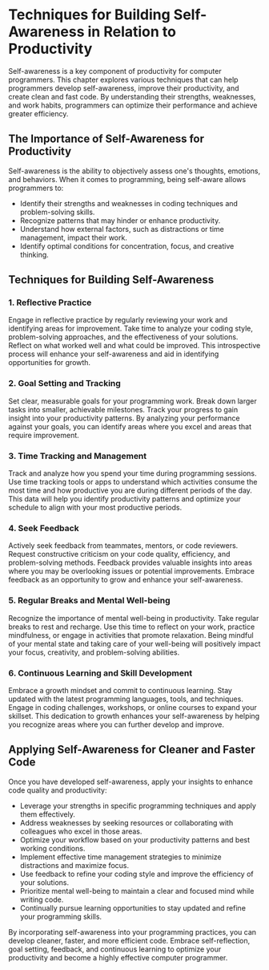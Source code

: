 Techniques for Building Self-Awareness in Relation to Productivity
===========================================================================

Self-awareness is a key component of productivity for computer programmers. This chapter explores various techniques that can help programmers develop self-awareness, improve their productivity, and create clean and fast code. By understanding their strengths, weaknesses, and work habits, programmers can optimize their performance and achieve greater efficiency.

The Importance of Self-Awareness for Productivity
-------------------------------------------------

Self-awareness is the ability to objectively assess one's thoughts, emotions, and behaviors. When it comes to programming, being self-aware allows programmers to:

* Identify their strengths and weaknesses in coding techniques and problem-solving skills.
* Recognize patterns that may hinder or enhance productivity.
* Understand how external factors, such as distractions or time management, impact their work.
* Identify optimal conditions for concentration, focus, and creative thinking.

Techniques for Building Self-Awareness
--------------------------------------

### 1. Reflective Practice

Engage in reflective practice by regularly reviewing your work and identifying areas for improvement. Take time to analyze your coding style, problem-solving approaches, and the effectiveness of your solutions. Reflect on what worked well and what could be improved. This introspective process will enhance your self-awareness and aid in identifying opportunities for growth.

### 2. Goal Setting and Tracking

Set clear, measurable goals for your programming work. Break down larger tasks into smaller, achievable milestones. Track your progress to gain insight into your productivity patterns. By analyzing your performance against your goals, you can identify areas where you excel and areas that require improvement.

### 3. Time Tracking and Management

Track and analyze how you spend your time during programming sessions. Use time tracking tools or apps to understand which activities consume the most time and how productive you are during different periods of the day. This data will help you identify productivity patterns and optimize your schedule to align with your most productive periods.

### 4. Seek Feedback

Actively seek feedback from teammates, mentors, or code reviewers. Request constructive criticism on your code quality, efficiency, and problem-solving methods. Feedback provides valuable insights into areas where you may be overlooking issues or potential improvements. Embrace feedback as an opportunity to grow and enhance your self-awareness.

### 5. Regular Breaks and Mental Well-being

Recognize the importance of mental well-being in productivity. Take regular breaks to rest and recharge. Use this time to reflect on your work, practice mindfulness, or engage in activities that promote relaxation. Being mindful of your mental state and taking care of your well-being will positively impact your focus, creativity, and problem-solving abilities.

### 6. Continuous Learning and Skill Development

Embrace a growth mindset and commit to continuous learning. Stay updated with the latest programming languages, tools, and techniques. Engage in coding challenges, workshops, or online courses to expand your skillset. This dedication to growth enhances your self-awareness by helping you recognize areas where you can further develop and improve.

Applying Self-Awareness for Cleaner and Faster Code
---------------------------------------------------

Once you have developed self-awareness, apply your insights to enhance code quality and productivity:

* Leverage your strengths in specific programming techniques and apply them effectively.
* Address weaknesses by seeking resources or collaborating with colleagues who excel in those areas.
* Optimize your workflow based on your productivity patterns and best working conditions.
* Implement effective time management strategies to minimize distractions and maximize focus.
* Use feedback to refine your coding style and improve the efficiency of your solutions.
* Prioritize mental well-being to maintain a clear and focused mind while writing code.
* Continually pursue learning opportunities to stay updated and refine your programming skills.

By incorporating self-awareness into your programming practices, you can develop cleaner, faster, and more efficient code. Embrace self-reflection, goal setting, feedback, and continuous learning to optimize your productivity and become a highly effective computer programmer.
